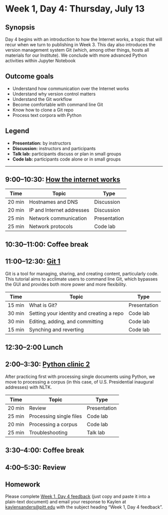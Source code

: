 # Week 1, Day 4: Thursday, July 13

## Synopsis

Day 4 begins with an introduction to how the Internet works, a topic that will recur when we turn to publishing in Week 3. This day also introduces the version management system Git (which, among other things, hosts all materials for our Institute). We conclude with more advanced Python activities within Jupyter Notebook

## Outcome goals
* Understand how communication over the Internet works
* Understand why version control matters
* Understand the Git workflow
* Become comfortable with command line Git
* Know how to clone a Git repo
* Process text corpora with Python

## Legend

* **Presentation:** by instructors
* **Discussion:** instructors and participants
* **Talk lab:** participants discuss or plan in small groups
* **Code lab:** participants code alone or in small groups

______

## 9:00–10:30: [How the internet works](internet_1.md)


Time | Topic | Type
---- | ---- | ----
20 min | Hostnames and DNS | Discussion
20 min | IP and Internet addresses | Discussion
25 min | Network communication | Presentation
25 min | Network protocols | Code lab

## 10:30–11:00: Coffee break

## 11:00–12:30: [Git 1](git_tutorial.md)

Git is a tool for managing, sharing, and creating content, particularly code. This tutorial aims to acclimate users to command line Git, which bypasses the GUI and provides both more power and more flexibility.

Time | Topic | Type
---- | ---- | ----
15 min | What is Git? | Presentation
30 min | Setting your identity and creating a repo | Code lab
30 min | Editing, adding, and committing | Code lab
15 min | Synching and reverting | Code lab

## 12:30–2:00 Lunch

## 2:00–3:30: [Python clinic 2](Python_Clinic_Day_1.html)

After practicing first with processing single documents using Python, we move to processing a corpus (in this case, of U.S. Presidential inaugural addresses) with NLTK.

Time | Topic | Type
---- | ---- | ----
20 min | Review | Presentation
25 min | Processing single files | Code lab
20 min | Processing a corpus | Code lab
25 min | Troubleshooting | Talk lab

## 3:30–4:00: Coffee break

## 4:00–5:30: Review

## Homework

Please complete [Week 1, Day 4 feedback](week_1_day_4_feedback.md) (just copy and paste it into a plain-text document) and email your response to Kaylen at [kaylensanders@pitt.edu](mailto:kaylensanders@pitt.edu) with the subject heading “Week 1, Day 4 feedback”.

<!--## Readings (optional)

The following readings are mentioned in the individual activities for this day.-->
